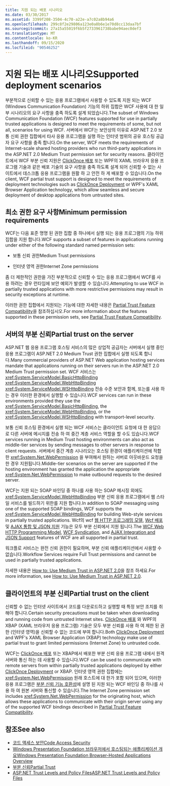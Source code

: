 ```yaml
---
title: 지원 되는 배포 시나리오
ms.date: 03/30/2017
ms.assetid: 3399f208-3504-4c70-a22e-a7c02a8b94a6
ms.openlocfilehash: 299c8f2e29806a123e0a8b6e1e70d8cc13daa7bf
ms.sourcegitcommit: 27a15a55019f6b5f2733961738babe94aec0def3
ms.translationtype: MT
ms.contentlocale: ko-KR
ms.lasthandoff: 09/15/2020
ms.locfileid: "90546252"
---
```

# <a name="supported-deployment-scenarios"></a><span data-ttu-id="19ba8-102">지원 되는 배포 시나리오</span><span class="sxs-lookup"><span data-stu-id="19ba8-102">Supported deployment scenarios</span></span>

<span data-ttu-id="19ba8-103">부분적으로 신뢰할 수 있는 응용 프로그램에서 사용할 수 있도록 지원 되는 WCF (Windows Communication Foundation) 기능의 하위 집합은 WCF 사용에 대 한 일부 시나리오의 요구 사항을 충족 하도록 설계 되었습니다.</span><span class="sxs-lookup"><span data-stu-id="19ba8-103">The subset of Windows Communication Foundation (WCF) features supported for use in partially trusted applications is designed to meet the requirements of some, but not all, scenarios for using WCF.</span></span> <span data-ttu-id="19ba8-104">서버에서 WCF는 보안상의 이유로 ASP.NET 2.0 보통 신뢰 권한 집합에서 타사 응용 프로그램을 실행 하는 인터넷 범위의 공유 호스팅 공급자 요구 사항을 충족 합니다.</span><span class="sxs-lookup"><span data-stu-id="19ba8-104">On the server, WCF meets the requirements of Internet-scale shared hosting providers who run third-party applications in the ASP.NET 2.0 Medium Trust permission set for security reasons.</span></span> <span data-ttu-id="19ba8-105">클라이언트에서 WCF 부분 신뢰 지원은 [ClickOnce 배포](/visualstudio/deployment/clickonce-security-and-deployment) 또는 WPF의 XAML 브라우저 응용 프로그램 기술과 같은 배포 기술의 요구 사항을 충족 하도록 설계 되어 신뢰할 수 없는 사이트에서 데스크톱 응용 프로그램을 원활 하 고 안전 하 게 배포할 수 있습니다.</span><span class="sxs-lookup"><span data-stu-id="19ba8-105">On the client, WCF partial trust support is designed to meet the requirements of deployment technologies such as [ClickOnce Deployment](/visualstudio/deployment/clickonce-security-and-deployment) or WPF's XAML Browser Application technology, which allow seamless and secure deployment of desktop applications from untrusted sites.</span></span>

## <a name="minimum-permission-requirements"></a><span data-ttu-id="19ba8-106">최소 권한 요구 사항</span><span class="sxs-lookup"><span data-stu-id="19ba8-106">Minimum permission requirements</span></span>

<span data-ttu-id="19ba8-107">WCF는 다음 표준 명명 된 권한 집합 중 하나에서 실행 되는 응용 프로그램의 기능 하위 집합을 지원 합니다.</span><span class="sxs-lookup"><span data-stu-id="19ba8-107">WCF supports a subset of features in applications running under either of the following standard named permission sets:</span></span>

- <span data-ttu-id="19ba8-108">보통 신뢰 권한</span><span class="sxs-lookup"><span data-stu-id="19ba8-108">Medium Trust permissions</span></span>

- <span data-ttu-id="19ba8-109">인터넷 영역 권한</span><span class="sxs-lookup"><span data-stu-id="19ba8-109">Internet Zone permissions</span></span>

<span data-ttu-id="19ba8-110">좀 더 제한적인 권한을 가진 부분적으로 신뢰할 수 있는 응용 프로그램에서 WCF를 사용 하려는 경우 런타임에 보안 예외가 발생할 수 있습니다.</span><span class="sxs-lookup"><span data-stu-id="19ba8-110">Attempting to use WCF in partially trusted applications with more restrictive permissions may result in security exceptions at runtime.</span></span>

<span data-ttu-id="19ba8-111">이러한 권한 집합에서 지원되는 기능에 대한 자세한 내용은 [Partial Trust Feature Compatibility](partial-trust-feature-compatibility.md)을 참조하십시오.</span><span class="sxs-lookup"><span data-stu-id="19ba8-111">For more information about the features supported in these permission sets, see [Partial Trust Feature Compatibility](partial-trust-feature-compatibility.md).</span></span>

## <a name="partial-trust-on-the-server"></a><span data-ttu-id="19ba8-112">서버의 부분 신뢰</span><span class="sxs-lookup"><span data-stu-id="19ba8-112">Partial trust on the server</span></span>

<span data-ttu-id="19ba8-113">ASP.NET 웹 응용 프로그램 호스팅 서비스의 많은 상업적 공급자는 서버에서 실행 중인 응용 프로그램이 ASP.NET 2.0 Medium Trust 권한 집합에서 실행 되도록 합니다.</span><span class="sxs-lookup"><span data-stu-id="19ba8-113">Many commercial providers of ASP.NET Web application hosting services mandate that applications running on their servers run in the ASP.NET 2.0 Medium Trust permission set.</span></span> <span data-ttu-id="19ba8-114">WCF 서비스는 <xref:System.ServiceModel.BasicHttpBinding> <xref:System.ServiceModel.WebHttpBinding> <xref:System.ServiceModel.WSHttpBinding> 전송 수준 보안과 함께, 또는를 사용 하는 경우 이러한 환경에서 실행할 수 있습니다.</span><span class="sxs-lookup"><span data-stu-id="19ba8-114">WCF services can run in these environments provided they use the <xref:System.ServiceModel.BasicHttpBinding>, the <xref:System.ServiceModel.WebHttpBinding>, or the <xref:System.ServiceModel.WSHttpBinding> with transport-level security.</span></span>

<span data-ttu-id="19ba8-115">보통 신뢰 호스팅 환경에서 실행 되는 WCF 서비스는 클라이언트 요청에 대 한 응답으로 다른 서버에 메시지를 전송 하 여 중간 계층 서비스 역할을 할 수도 있습니다.</span><span class="sxs-lookup"><span data-stu-id="19ba8-115">WCF services running in Medium Trust hosting environments can also act as middle-tier services by sending messages to other servers in response to client requests.</span></span> <span data-ttu-id="19ba8-116">서버에서 중간 계층 시나리오는 호스팅 환경이 애플리케이션에 적합한 <xref:System.Net.WebPermission> 을 부여해서 원하는 서버로 아웃바운드 요청을 한 경우 지원됩니다.</span><span class="sxs-lookup"><span data-stu-id="19ba8-116">Middle-tier scenarios on the server are supported if the hosting environment has granted the application the appropriate <xref:System.Net.WebPermission> to make outbound requests to the desired server.</span></span>

<span data-ttu-id="19ba8-117">WCF는 지원 되는 SOAP 바인딩 중 하나를 사용 하는 SOAP 메시징 외에도 <xref:System.ServiceModel.WebHttpBinding> 부분 신뢰 응용 프로그램에서 웹 스타일 서비스를 빌드하기 위한를 지원 합니다.</span><span class="sxs-lookup"><span data-stu-id="19ba8-117">In addition to SOAP messaging using one of the supported SOAP bindings, WCF supports the <xref:System.ServiceModel.WebHttpBinding> for building Web-style services in partially trusted applications.</span></span> <span data-ttu-id="19ba8-118">Wcf의 wcf [웹 HTTP 프로그래밍 모델](wcf-web-http-programming-model.md), [Wcf 배포](wcf-syndication.md)및 [AJAX 통합 및 JSON 지원](ajax-integration-and-json-support.md) 기능은 모두 부분 신뢰에서 지원 됩니다.</span><span class="sxs-lookup"><span data-stu-id="19ba8-118">The [WCF Web HTTP Programming Model](wcf-web-http-programming-model.md), [WCF Syndication](wcf-syndication.md), and [AJAX Integration and JSON Support](ajax-integration-and-json-support.md) features of WCF are all supported in partial trust.</span></span>

<span data-ttu-id="19ba8-119">워크플로 서비스는 완전 신뢰 권한이 필요하며, 부분 신뢰 애플리케이션에서 사용할 수 없습니다.</span><span class="sxs-lookup"><span data-stu-id="19ba8-119">Workflow Services require Full Trust permissions and cannot be used in partially trusted applications.</span></span>

<span data-ttu-id="19ba8-120">자세한 내용은 [How to: Use Medium Trust in ASP.NET 2.0](/previous-versions/msp-n-p/ff648344(v=pandp.10))을 참조 하세요.</span><span class="sxs-lookup"><span data-stu-id="19ba8-120">For more information, see [How to: Use Medium Trust in ASP.NET 2.0](/previous-versions/msp-n-p/ff648344(v=pandp.10)).</span></span>

## <a name="partial-trust-on-the-client"></a><span data-ttu-id="19ba8-121">클라이언트의 부분 신뢰</span><span class="sxs-lookup"><span data-stu-id="19ba8-121">Partial trust on the client</span></span>

<span data-ttu-id="19ba8-122">신뢰할 수 없는 인터넷 사이트에서 코드를 다운로드하고 실행할 때 특정 보안 조치를 취해야 합니다.</span><span class="sxs-lookup"><span data-stu-id="19ba8-122">Certain security precautions must be taken when downloading and running code from untrusted Internet sites.</span></span> <span data-ttu-id="19ba8-123">[ClickOnce 배포](/visualstudio/deployment/clickonce-security-and-deployment) 와 WPF의 XBAP (XAML 브라우저 응용 프로그램) 기술은 모두 부분 신뢰를 사용 하 여 제한 된 권한 (인터넷 영역)을 신뢰할 수 없는 코드에 부여 합니다.</span><span class="sxs-lookup"><span data-stu-id="19ba8-123">Both [ClickOnce Deployment](/visualstudio/deployment/clickonce-security-and-deployment) and WPF's XAML Browser Application (XBAP) technology make use of partial trust to grant limited permissions (Internet Zone) to untrusted code.</span></span>

<span data-ttu-id="19ba8-124">WCF는 [ClickOnce 배포](/visualstudio/deployment/clickonce-security-and-deployment) 또는 XBAP에서 배포한 부분 신뢰 응용 프로그램 내에서 원격 서버와 통신 하는 데 사용할 수 있습니다.</span><span class="sxs-lookup"><span data-stu-id="19ba8-124">WCF can be used to communicate with remote servers from within partially trusted applications deployed by either [ClickOnce Deployment](/visualstudio/deployment/clickonce-security-and-deployment) or XBAP.</span></span> <span data-ttu-id="19ba8-125">인터넷 영역 권한 집합에는 <xref:System.Net.WebPermission> 원래 호스트에 대 한가 포함 되어 있으며, 이러한 응용 프로그램은 [부분 신뢰 기능 호환성](partial-trust-feature-compatibility.md)에 설명 된 지원 되는 WCF 바인딩 중 하나를 사용 하 여 원본 서버와 통신할 수 있습니다.</span><span class="sxs-lookup"><span data-stu-id="19ba8-125">The Internet Zone permission set includes <xref:System.Net.WebPermission> for the originating host, which allows these applications to communicate with their origin server using any of the supported WCF bindings described in [Partial Trust Feature Compatibility](partial-trust-feature-compatibility.md).</span></span>

## <a name="see-also"></a><span data-ttu-id="19ba8-126">참조</span><span class="sxs-lookup"><span data-stu-id="19ba8-126">See also</span></span>

- [<span data-ttu-id="19ba8-127">코드 액세스 보안</span><span class="sxs-lookup"><span data-stu-id="19ba8-127">Code Access Security</span></span>](../../misc/code-access-security.md)
- [<span data-ttu-id="19ba8-128">Windows Presentation Foundation 브라우저에서 호스팅되는 애플리케이션 개요</span><span class="sxs-lookup"><span data-stu-id="19ba8-128">Windows Presentation Foundation Browser-Hosted Applications Overview</span></span>](/dotnet/desktop/wpf/app-development/wpf-xaml-browser-applications-overview)
- [<span data-ttu-id="19ba8-129">부분 신뢰</span><span class="sxs-lookup"><span data-stu-id="19ba8-129">Partial Trust</span></span>](partial-trust.md)
- <span data-ttu-id="19ba8-130">[ASP.NET Trust Levels and Policy Files](/previous-versions/wyts434y(v=vs.140))</span><span class="sxs-lookup"><span data-stu-id="19ba8-130">[ASP.NET Trust Levels and Policy Files](/previous-versions/wyts434y(v=vs.140))</span></span>
